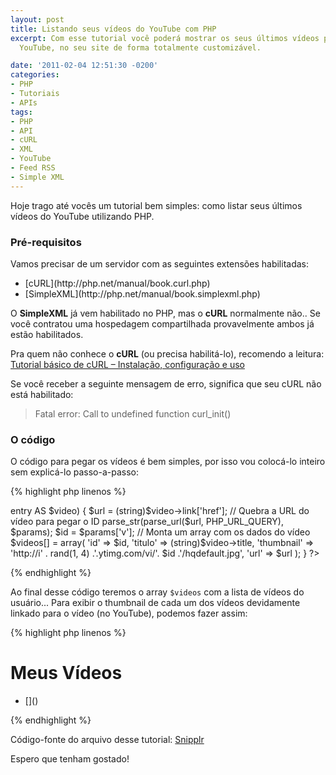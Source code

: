 ```yaml
---
layout: post
title: Listando seus vídeos do YouTube com PHP
excerpt: Com esse tutorial você poderá mostrar os seus últimos vídeos publicados no
  YouTube, no seu site de forma totalmente customizável.

date: '2011-02-04 12:51:30 -0200'
categories:
- PHP
- Tutoriais
- APIs
tags:
- PHP
- API
- cURL
- XML
- YouTube
- Feed RSS
- Simple XML
---
```

Hoje trago até vocês um tutorial bem simples: como listar seus últimos vídeos do YouTube utilizando PHP.

<h3>Pré-requisitos</h3>
Vamos precisar de um servidor com as seguintes extensões habilitadas:

<ul>
<li>[cURL](http://php.net/manual/book.curl.php)</li>
<li>[SimpleXML](http://php.net/manual/book.simplexml.php)</li>
</ul>
O <strong>SimpleXML</strong> já vem habilitado no PHP, mas o <strong>cURL</strong> normalmente não.. Se você contratou uma hospedagem compartilhada provavelmente ambos já estão habilitados.

Pra quem não conhece o <strong>cURL</strong> (ou precisa habilitá-lo), recomendo a leitura: [Tutorial básico de cURL – Instalação, configuração e uso](/tutorial-basico-de-curl-instalacao-configuracao-e-uso)

Se você receber a seguinte mensagem de erro, significa que seu cURL não está habilitado:

<blockquote>Fatal error: Call to undefined function curl_init()
</blockquote>
<h3>O código</h3>
O código para pegar os vídeos é bem simples, por isso vou colocá-lo inteiro sem explicá-lo passo-a-passo:


{% highlight php linenos %}
<?php
// Seu usuário do YouTube
$usuario = 'videosimprovaveis';

// URL do Feed RSS de vídeos de um usuário
$youTube_UserFeedURL = 'http://gdata.youtube.com/feeds/base/users/%s/uploads?orderby=updated&v=2';

// Usa cURL para pegar o XML do feed
$cURL = curl_init(sprintf($youTube_UserFeedURL, $usuario));
curl_setopt($cURL, CURLOPT_RETURNTRANSFER, true);
curl_setopt($cURL, CURLOPT_FOLLOWLOCATION, true);
$resultado = curl_exec($cURL);
curl_close($cURL);

// Inicia o parseamento do XML com o SimpleXML
$xml = new SimpleXMLElement($resultado);

$videos = array();

// Passa por todos vídeos no RSS
foreach ($xml->entry AS $video) {
  $url = (string)$video->link['href'];

  // Quebra a URL do vídeo para pegar o ID
  parse_str(parse_url($url, PHP_URL_QUERY), $params);
  $id = $params['v'];

  // Monta um array com os dados do vídeo
  $videos[] = array(
    'id' => $id,
    'titulo' => (string)$video->title,
    'thumbnail' => 'http://i' . rand(1, 4) .'.ytimg.com/vi/'. $id .'/hqdefault.jpg',
    'url' => $url
  );
}

?>
{% endhighlight %}

Ao final desse código teremos o array <code>$videos</code> com a lista de vídeos do usuário... Para exibir o thumbnail de cada um dos vídeos devidamente linkado para o vídeo (no YouTube), podemos fazer assim:


{% highlight php linenos %}
<h1>Meus Vídeos</h1>

<ul>
  <?php foreach ($videos AS $video) { ?>
  <li>
    [](<?php echo $video['url'] ?>)
  </li>
  <?php } ?>
</ul>
{% endhighlight %}

Código-fonte do arquivo desse tutorial: [Snipplr](http://snipplr.com/view/48433/listando-seus-vdeos-do-youtube-com-php/)

Espero que tenham gostado!

